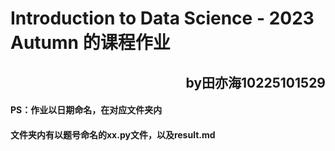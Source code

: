 # Introduction to Data Science - 2023 Autumn 的课程作业

## <div align="right"> by田亦海10225101529

#### PS：作业以日期命名，在对应文件夹内

#### 文件夹内有以题号命名的xx.py文件，以及result.md